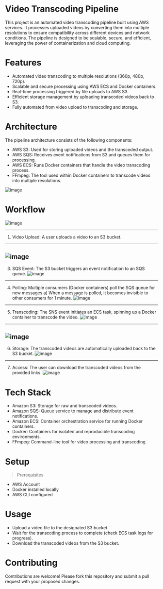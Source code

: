 
# Video Transcoding Pipeline
This project is an automated video transcoding pipeline built using AWS services. It processes uploaded videos by converting them into multiple resolutions to ensure compatibility across different devices and network conditions. The pipeline is designed to be scalable, secure, and efficient, leveraging the power of containerization and cloud computing.

# Features
* Automated video transcoding to multiple resolutions (360p, 480p, 720p).
* Scalable and secure processing using AWS ECS and Docker containers.
* Real-time processing triggered by file uploads to AWS S3.
* Efficient storage management by uploading transcoded videos back to S3.
* Fully automated from video upload to transcoding and storage.

# Architecture
The pipeline architecture consists of the following components:

* AWS S3: Used for storing uploaded videos and the transcoded output.
* AWS SQS: Receives event notifications from S3 and queues them for processing.
* AWS ECS: Runs Docker containers that handle the video transcoding process.
* FFmpeg: The tool used within Docker containers to transcode videos into multiple resolutions.

![image](https://github.com/user-attachments/assets/65c2ae74-b140-413c-b15b-660935b80865)



# Workflow
![image](https://github.com/user-attachments/assets/a5b89587-49a4-4926-b4f7-ac65d5336c98)

---

1. Video Upload: A user uploads a video to an S3 bucket.
---
   ![image](https://github.com/user-attachments/assets/2e4a239f-9bb3-4c11-8959-39e042aec1e7)
---
3. SQS Event: The S3 bucket triggers an event notification to an SQS queue.
   ![image](https://github.com/user-attachments/assets/f621ffa7-63f3-47ae-852a-772b02f0d475)
---       
4. Polling: Multiple consumers (Docker containers) poll the SQS queue for new messages
    a) When a message is polled, it becomes invisible to other consumers for 1 minute.
        ![image](https://github.com/user-attachments/assets/aad0bea9-da24-4e4f-9a09-cc582a7eef77)
---    
5. Transcoding: The SNS event initiates an ECS task, spinning up a Docker container to transcode the video.
   ![image](https://github.com/user-attachments/assets/beea05be-5ac8-4610-a40c-3c1ad2abbf92)
---        
   ![image](https://github.com/user-attachments/assets/19bddada-e7f9-477e-b880-b717485ca403)
---
6. Storage: The transcoded videos are automatically uploaded back to the S3 bucket.
   ![image](https://github.com/user-attachments/assets/6f23367e-9ac7-4b5e-a1e0-c3cce40cec15)
---
7. Access: The user can download the transcoded videos from the provided links.
   ![image](https://github.com/user-attachments/assets/05f165ab-d6ad-4c85-a9e1-96ebd57b6c3d)

# Tech Stack
* Amazon S3: Storage for raw and transcoded videos.
* Amazon SQS: Queue service to manage and distribute event notifications.
* Amazon ECS: Container orchestration service for running Docker containers.
* Docker: Containers for isolated and reproducible transcoding environments.
* FFmpeg: Command-line tool for video processing and transcoding.

# Setup
> Prerequisites
* AWS Account
* Docker installed locally
* AWS CLI configured


# Usage
* Upload a video file to the designated S3 bucket.
* Wait for the transcoding process to complete (check ECS task logs for progress).
* Download the transcoded videos from the S3 bucket.

# Contributing
Contributions are welcome! Please fork this repository and submit a pull request with your proposed changes.
